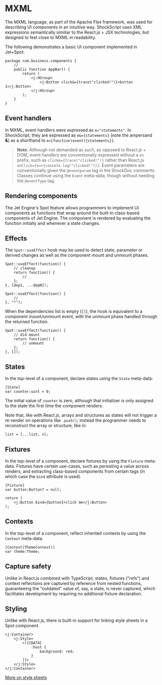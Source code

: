 # MXML

The MXML language, as part of the Apache Flex framework, was used for describing UI components in an intuitive way. ShockScript uses XML expressions semantically similiar to the React.js + JSX technologies, but designed to feel close to MXML in readability.

The following demonstrates a basic UI component implemented in Jet+Spot:

```
package com.business.components {
    //
    public function AppBar() {
        return (
            <j:HGroup>
                <j:Button click&={trace("clicked!")}>button 1</j:Button>
            </j:HGroup>
        );
    }
}
```

## Event handlers

In MXML, event handlers were expressed as `e="statements"`. In ShockScript, they are expressed as `e&={statements}` (note the ampersand **\&**) as a shorthand to `e={function(event){statements}}`.

> **Note**: Although not demanded as such, as opposed to React.js + DOM, event handlers are conventionally expressed without a `on` prefix, such as `click&={trace("clicked!")}` rather than React.js `onClick={e=>{console.log("clicked!")}}`. Event parameters are conventionally given the `@eventparam` tag in the ShockDoc comments. Classes continue using the `Event` meta-data, though without needing the `@eventType` tag.

## Rendering components

The Jet Engine's Spot feature allows programmers to implement UI components as functions that wrap around the built-in class-based components of Jet Engine. The component is rendered by evaluating the function initially and whenever a state changes.

## Effects

The `Spot::useEffect` hook may be used to detect state, parameter or derived changes as well as the component mount and unmount phases.

```
Spot::useEffect(function() {
    // cleanup
    return function() {
        //
    };
}, [dep1, ...depN]);

Spot::useEffect(function() {
    //
}, "*");
```

When the dependencies list is empty (`[]`), the hook is equivalent to a component mount/unmount event, with the unmount phase handled through the returned function.

```
Spot::useEffect(function() {
    // did mount
    return function() {
        // unmount
    };
}, []);
```

## States

In the top-level of a component, declare states using the `State` meta-data:

```
[State]
var counter:uint = 0;
```

The initial value of `counter` is zero, although that initializer is only assigned to the state the first time the component renders.

Note that, like with React.js, arrays and structures as states will not trigger a re-render on operations like `.push()`; instead the programmer needs to reconstruct the array or structure, like in:

```
list = [...list, v];
```

## Fixtures

In the top-level of a component, declare fixtures by using the `Fixture` meta-data. Fixtures have certain use-cases, such as persisting a value across renders, and extracting class-based components from certain tags (in which case the `bind` attribute is used).

```
[Fixture]
var button:Button? = null;

return (
    <j:Button bind={button}>click me</j:Button>
);
```

## Contexts

In the top-level of a component, reflect inherited contexts by using the `Context` meta-data.

```
[Context(ThemeContext)]
var theme:Theme;
```

## Capture safety

Unlike in React.js combined with TypeScript, states, fixtures ("refs") and context reflections are captured by reference from nested functions, guaranteeing the "outdated" value of, say, a state, is never captured, which facilitates development by requiring no additional fixture declaration.

## Styling

Unlike with React.js, there is built-in support for linking style sheets in a Spot component.

```
<j:Container>
    <j:Style>
        <![CDATA[
            :host {
                background: red;
            }
        ]]>
    </j:Style>
</j:Container>
```


[More on style sheets](../xml-capabilities/jet.md#linking-cascading-style-sheets)

